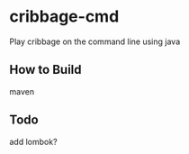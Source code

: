 # cribbage-cmd
Play cribbage on the command line using java

## How to Build
maven

## Todo
add lombok?


